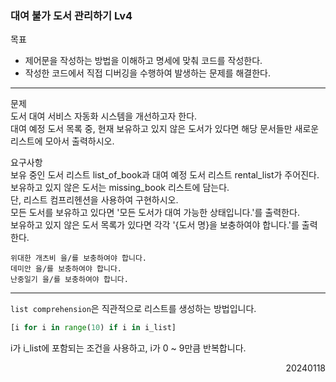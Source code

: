 ### 대여 불가 도서 관리하기 Lv4
목표  
- 제어문을 작성하는 방법을 이해하고 명세에 맞춰 코드를 작성한다.
- 작성한 코드에서 직접 디버깅을 수행하여 발생하는 문제를 해결한다.
---
문제  
도서 대여 서비스 자동화 시스템을 개선하고자 한다.  
대여 예정 도서 목록 중, 현재 보유하고 있지 않은 도서가 있다면 해당 문서들만 새로운 리스트에 모아서 출력하시오.   

요구사항  
보유 중인 도서 리스트 list_of_book과 대여 예정 도서 리스트 rental_list가 주어진다.  
보유하고 있지 않은 도서는 missing_book 리스트에 담는다.  
단, 리스트 컴프리헨션을 사용하여 구현하시오.  
모든 도서를 보유하고 있다면 '모든 도서가 대여 가능한 상태입니다.'를 출력한다.  
보유하고 있지 않은 도서 목록가 있다면 각각 '{도서 명}을 보충하여야 합니다.'를 출력한다.
```
위대한 개츠비 을/를 보충하여야 합니다.
데미안 을/를 보충하여야 합니다.
난중일기 을/를 보충하여야 합니다.
```
---
`list comprehension`은 직관적으로 리스트를 생성하는 방법입니다.  
```python
[i for i in range(10) if i in i_list]
```
i가 i_list에 포함되는 조건을 사용하고, i가 0 ~ 9만큼 반복합니다.
<div style="text-align: right">20240118</div>